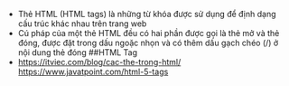 - Thẻ HTML (HTML tags) là những từ khóa được sử dụng để định dạng cấu trúc khác nhau trên trang web
- Cú pháp của một thẻ HTML đều có hai phần được gọi là thẻ mở và thẻ đóng, được đặt trong dấu ngoặc nhọn và có thêm dấu gạch chéo (/) ở nội dung thẻ đóng
##HTML <a> Tag
- https://itviec.com/blog/cac-the-trong-html/
https://www.javatpoint.com/html-5-tags